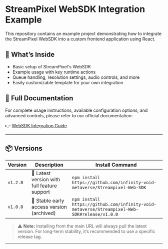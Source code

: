 # StreamPixel WebSDK Integration Example

This repository contains an example project demonstrating how to integrate the StreamPixel WebSDK into a custom frontend application using React.

## 🚀 What’s Inside

- Basic setup of StreamPixel's WebSDK  
- Example usage with key runtime actions  
- Queue handling, resolution settings, audio controls, and more  
- Easily customizable template for your own integration  

## 📘 Full Documentation

For complete usage instructions, available configuration options, and advanced controls, please refer to our official documentation:

👉 [WebSDK Integration Guide](https://docs.streampixel.io/resources/custom-integration-guide/websdk-integration)

---

## 📦 Versions

| Version     | Description                                 | Install Command                                                                 |
|-------------|---------------------------------------------|----------------------------------------------------------------------------------|
| `v1.2.0`    | 🔄 Latest version with full feature support | `npm install https://github.com/infinity-void-metaverse/Streampixel-Web-SDK`    |
| `v1.0.0`    | 🧪 Stable early access version (archived)    | `npm install https://github.com/infinity-void-metaverse/Streampixel-Web-SDK#release/v1.0.0` |

> ⚠️ **Note:** Installing from the main URL will always pull the latest version. For long-term stability, it’s recommended to use a specific release tag.

---
